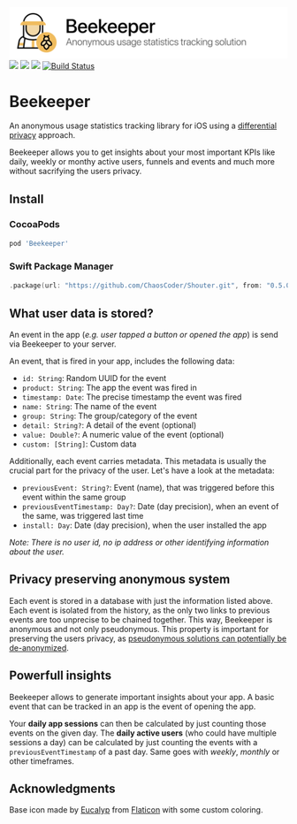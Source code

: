 ![](https://github.com/ChaosCoder/Beekeeper/blob/master/Logo.png)
[![](http://img.shields.io/badge/Swift-5.0-blue.svg)]() [![](http://img.shields.io/badge/iOS-10.0%2B-blue.svg)]() [![](https://img.shields.io/github/license/ChaosCoder/Beekeeper.svg)](LICENSE.md) [![Build Status](https://app.bitrise.io/app/de6c8de2d3e47847/status.svg?token=almCOiEviEDNJOAM2G5WQQ&branch=master)](https://app.bitrise.io/app/de6c8de2d3e47847)

# Beekeeper
An anonymous usage statistics tracking library for iOS using a [differential privacy](https://en.wikipedia.org/wiki/Differential_privacy) approach.

Beekeeper allows you to get insights about your most important KPIs like daily, weekly or monthy active users, funnels and events and much more without sacrifying the users privacy.

## Install

### CocoaPods

```ruby
pod 'Beekeeper'
```

### Swift Package Manager

```swift
.package(url: "https://github.com/ChaosCoder/Shouter.git", from: "0.5.0")
```

## What user data is stored?

An event in the app (*e.g. user tapped a button or opened the app*) is send via Beekeeper to your server.

An event, that is fired in your app, includes the following data:

- `id: String`: Random UUID for the event
- `product: String`: The app the event was fired in
- `timestamp: Date`: The precise timestamp the event was fired
- `name: String`: The name of the event
- `group: String`: The group/category of the event
- `detail: String?`: A detail of the event (optional)
- `value: Double?`: A numeric value of the event (optional)
- `custom: [String]`: Custom data

Additionally, each event carries metadata. This metadata is usually the crucial part for the privacy of the user. Let's have a look at the metadata:
- `previousEvent: String?`: Event (name), that was triggered before this event within the same group
- `previousEventTimestamp: Day?`: Date (day precision), when an event of the same, was triggered last time
- `install: Day`: Date (day precision), when the user installed the app

*Note: There is no user id, no ip address or other identifying information about the user.*

## Privacy preserving anonymous system

Each event is stored in a database with just the information listed above. Each event is isolated from the history, as the only two links to previous events are too unprecise to be chained together. This way, Beekeeper is anonymous and not only pseudonymous. This property is important for preserving the users privacy, as [pseudonymous solutions can potentially be de-anonymized](https://iapp.org/news/a/looking-to-comply-with-gdpr-heres-a-primer-on-anonymization-and-pseudonymization/).

## Powerfull insights

Beekeeper allows to generate important insights about your app. A basic event that can be tracked in an app is the event of opening the app.

Your **daily app sessions** can then be calculated by just counting those events on the given day. The **daily active users** (who could have multiple sessions a day) can be calculated by just counting the events with a `previousEventTimestamp` of a past day. Same goes with *weekly*, *monthly* or other timeframes.

## Acknowledgments

Base icon made by [Eucalyp](https://www.flaticon.com/authors/eucalyp) from [Flaticon](https://www.flaticon.com/) with some custom coloring.
